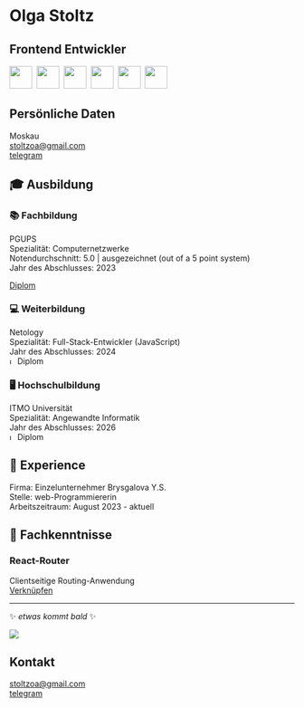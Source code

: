 # Olga Stoltz
## Frontend Entwickler
<img src="https://cdn.jsdelivr.net/gh/devicons/devicon/icons/css3/css3-original.svg" width="40" height="40"/>&nbsp;
<img src="https://cdn.jsdelivr.net/gh/devicons/devicon/icons/html5/html5-original.svg" width="40" height="40"/>&nbsp;
<img src="https://cdn.jsdelivr.net/gh/devicons/devicon/icons/javascript/javascript-original.svg" width="40" height="40"/>&nbsp;
<img src="https://cdn.jsdelivr.net/gh/devicons/devicon/icons/react/react-original.svg" width="40" height="40"/>&nbsp;
<img src="https://cdn.jsdelivr.net/gh/devicons/devicon/icons/typescript/typescript-original.svg" width="40" height="40"/>&nbsp;
<img src="https://cdn.jsdelivr.net/gh/devicons/devicon/icons/nodejs/nodejs-original.svg" width="40" height="40"/>
## Persönliche Daten
Moskau    
stoltzoa@gmail.com  
[telegram](https://t.me/stoltzoa)   
## :mortar_board: Ausbildung  
### :books: Fachbildung   
PGUPS     
Spezialität: Computernetzwerke   
Notendurchschnitt: 5.0 | ausgezeichnet (out of a 5 point system)  
Jahr des Abschlusses: 2023   
<!--<img src="https://media.giphy.com/media/3o7bu3XilJ5BOiSGic/giphy.gif" alt="loading" width="10" height="10">&nbsp;Диплом  -->
[Diplom](https://github.com/AveMrk/AveMrk/blob/main/documents/README.md)
### :computer: Weiterbildung  
Netology  
Spezialität: Full-Stack-Entwickler (JavaScript)  
Jahr des Abschlusses: 2024   
<img src="https://media.giphy.com/media/3o7bu3XilJ5BOiSGic/giphy.gif" alt="loading" width="10" height="10">&nbsp;Diplom  
<!-- [Диплом]() -->
### :desktop_computer: Hochschulbildung    
ITMO Universität   
Spezialität:  Angewandte Informatik     
Jahr des Abschlusses: 2026    
<img src="https://media.giphy.com/media/3o7bu3XilJ5BOiSGic/giphy.gif" alt="loading" width="10" height="10">&nbsp;Diplom  
<!-- [Диплом]() -->  
 ## :briefcase: Experience 
Firma: Einzelunternehmer Brysgalova Y.S.  
Stelle: web-Programmiererin  
Arbeitszeitraum: August 2023 - aktuell  
## :pencil: Fachkenntnisse
### React-Router  
Clientseitige Routing-Anwendung   
[Verknüpfen](https://github.com/AveMrk/router_menu/blob/main/README.md)    

---

:sparkles: *etwas kommt bald* :sparkles:  
    
<img src="https://media.giphy.com/media/l3nWhI38IWDofyDrW/giphy.gif" float="left"/>  
    
## Kontakt
stoltzoa@gmail.com  
[telegram](https://t.me/stoltzoa)

<!--
### Проект 1

```
> описание проектаописание проектаописание проектаописание проектаописание проектаописание проектаописание проекта

```

[ссылка](https://doka.guide) на задеплоенный проект
[ссылка](https://doka.guide) на репозиторий
### Проект 2

```
> описание проектаописание проектаописание проектаописание проектаописание проектаописание проектаописание проекта

```

[ссылка](https://doka.guide) на задеплоенный проект
[ссылка](https://doka.guide) на репозиторий
### Проект 3


```
> описание проектаописание проектаописание проектаописание проектаописание проектаописание проектаописание проекта

```

[ссылка](https://doka.guide) на задеплоенный проект
[ссылка](https://doka.guide) на репозиторий
### Проект 4

```

> описание проектаописание проектаописание проектаописание проектаописание проектаописание проектаописание проекта

```

[ссылка](https://doka.guide) на задеплоенный проект
[ссылка](https://doka.guide) на репозиторий
-->

